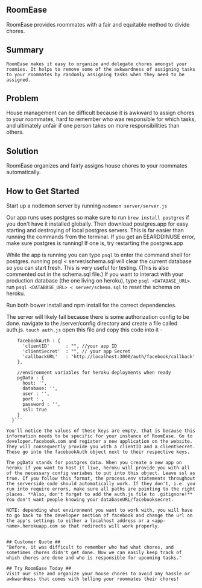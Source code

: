 ## RoomEase ##
  RoomEase provides roommates with a fair and equitable method to divide chores.

## Summary ##
    RoomEase makes it easy to organize and delegate chores amongst your roomies. It helps to remove some of the awkwardness of assigning tasks to your roommates by randomly assigning tasks when they need to be assigned.

## Problem ##
  House management can be difficult because it is awkward to assign chores to your roommates, hard to remember who was responsible for which tasks, and ultimately unfair if one person takes on more responsibilities than others.

## Solution ##
RoomEase organizes and fairly assigns house chores to your roommates automatically.

## How to Get Started ##

  Start up a nodemon server by running ```nodemon server/server.js```

  Our app runs uses postgres so make sure to run ```brew install postgres``` if you don't have it installed globally.
  Then download postgres.app for easy starting and destroying of local postgres servers. This is far easier than running the commands from the terminal. If you get an EEARDDINUSE error, make sure postgres is running! If one is, try restarting the postgres.app

  While the app is running you can type ```psql``` to enter the command shell for postgres. running psql < server/schema.sql will clear the current database so you can start fresh. This is very useful for testing. (This is also commented out in the schema.sql file.) If you want to interact with your production database (the one living on heroku), type ```psql <DATABASE_URL>```. run ```psql <DATABASE_URL> < server/schema.sql``` to reset the schema on heroku.

  Run both bower install and npm install for the correct dependencies.

  The server will likely fail because there is some authorization config to be done. navigate to the /server/config directory and create a file called auth.js. ```touch auth.js``` open this file and copy this code into it -

  ```module.exports = {
      facebookAuth : {
        'clientID'      : "", //your app ID
        'clientSecret'  : "", // your app Secret
        'callbackURL'   : 'http://localhost:3000/auth/facebook/callback'
      },

      //environment variables for heroku deployments when ready
      pgData : {
        host: '',
        database: '',
        user : '',
        port : ,
        password : '',
        ssl: true
      }
    }```

  You'll notice the values of these keys are empty, that is because this information needs to be specific for your instance of RoomEase. Go to developer.facebook.com and register a new application on the website. They will consequently provide you with a clientID and a clientSecret. These go into the facebookAuth object next to their respective keys.

  The pgData stands for postgres data. When you create a new app on heroku if you want to host it live, heroku will provide you with all of the necessary config variabes to put into this object. Leave ssl as true. If you follow this format, the process.env statements throughout the serverside code should automatically work. If they don't, i.e. you run into require errors, make sure all paths are pointing to the right places. **Also, don't forget to add the auth.js file to .gitignore!** You don't want people knowing your databaseURL/facebooksecret.

  NOTE: depending what environment you want to work with, you will have to go back to the developer section of facebook and change the url on the app's settings to either a localhost address or a <app-name>.herokuapp.com so that redirects will work properly.


## Customer Quote ##
  "Before, it was difficult to remember who had what chores, and sometimes chores didn't get done. Now we can easily keep track of which chores are done and who is responsible for upcoming tasks."

## Try RoomEase Today ##
  Visit our site and organize your house chores to avoid any hassle or awkwardness that comes with telling your roommates their chores!
